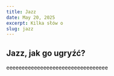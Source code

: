 ```yaml
---
title: Jazz
date: May 20, 2025
excerpt: Kilka słów o 
slug: jazz
---
```




## Jazz, jak go ugryźć?



eeeeeeeeeeeeeeeeeeeeeeeeeeeeeeeee